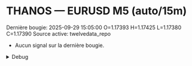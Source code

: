 # THANOS — EURUSD M5 (auto/15m)
Dernière bougie: 2025-09-29 15:05:00  O=1.17393  H=1.17425  L=1.17380  C=1.17390
Source active: twelvedata_repo

- Aucun signal sur la dernière bougie.

<details><summary>Debug</summary>

- TD_API_KEY manquant.

</details>